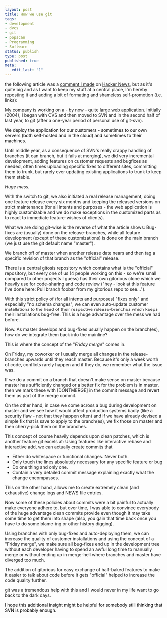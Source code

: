 ```yaml
---
layout: post
title: How we use git
tags:
- development
- dvcs
- git
- popscan
- Programming
- Software
status: publish
type: post
published: true
meta:
  _edit_last: "1"
---
```

the following article was a <a href="http://news.ycombinator.com/item?id=1063392">comment I made</a> on <a href="http://news.ycombinator.com">Hacker News</a>, but as it's quite big and as I want to keep my stuff at a central place, I'm hereby reposting it and adding a bit of formating and shameless self-promotion (i.e. links):

<a href="http://www.sensational.ch">My company</a> is working on a - by now - quite <a href="http://www.popscan.com">large web application</a>. Initially (2004), I began with CVS and then moved to SVN and in the second half of last year, to git (after a one-year period of personal use of git-svn).

<span style="color: #000000;">We deploy the application for our customers - sometimes to our own servers (both self-hosted and in the cloud) and sometimes to their machines.</span>

Until middle year, as a consequence of SVN's really crappy handling of branches (it can branch, but it fails at merging), we did very incremental development, adding features on customer requests and bugfixes as needed, often times uploading specific fixes to different sites, committing them to trunk, but rarely ever updating existing applications to trunk to keep them stable.

<em>Huge mess.</em>

With the switch to git, we also initiated a real release management, doing one feature release every six months and keeping the released versions on strict maintenance (for all intents and purposes - the web application is highly customizable and we do make exceptions in the customized parts as to react to immediate feature-wishes of clients).

What we are doing git-wise is the reverse of what the article shows: Bug-fixes are (usually) done on the release-branches, while all feature development (except of these customizations) is done on the main branch (we just use the git default name "master").

We branch off of master when another release date nears and then tag a specific revision of that branch as the "official" release.

There is a central gitosis repository which contains what is the "official" repository, but every one of us (4 people working on this - so we're small compared to other projects I guess) has their own gitorious clone which we heavily use for code-sharing and code review ("hey - look at this feature I've done here: Pull branch foobar from my gitorious repo to see...").

With this strict policy of (for all intents and purposes) "fixes only" and especially "no schema changes", we can even auto-update customer installations to the head of their respective release-branches which keeps their installations bug-free. This is a huge advantage over the mess we had before.

Now. As master develops and bug-fixes usually happen on the branch(es), how do we integrate them back into the mainline?

This is where the concept of the "<em>Friday merge</em>" comes in.

On Friday, my coworker or I usually merge all changes in the release-branches upwards until they reach master. Because it's only a week worth of code, conflicts rarely happen and if they do, we remember what the issue was.

If we do a commit on a branch that doesn't make sense on master because master has sufficiently changed or a better fix for the problem is in master, then we mark these with [DONTMERGE] in the commit message and revert them as part of the merge commit.

On the other hand, in case we come across a bug during development on master and we see how it would affect production systems badly (like a security flaw - not that they happen often) and if we have already devised a simple fix that is save to apply to the branch(es), we fix those on master and then cherry-pick them on the branches.

This concept of course heavily depends upon clean patches, which is another feature git excels at: Using features like interactive rebase and interactive add, we can actually create commits that
<ul>
	<li>Either do whitespace or functional changes. Never both.</li>
	<li>Only touch the lines absolutely necessary for any specific feature or bug</li>
	<li>Do one thing and only one.</li>
	<li>Contain a very detailed commit message explaining exactly what the change encompasses.</li>
</ul>
This on the other hand, allows me to create extremely clean (and exhaustive) change logs and NEWS file entries.

Now some of these policies about commits were a bit painful to actually make everyone adhere to, but over time, I was able to convince everybody of the huge advantage clean commits provide even though it may take some time to get them into shape (also, you gain that time back once you have to do some blame-ing or other history digging).

Using branches with only bug-fixes and auto-deploying them, we can increase the quality of customer installations and using the concept of a "Friday merge", we make sure all bug-fixes end up in the development tree without each developer having to spend an awful long time to manually merge or without ending up in merge-hell where branches and master have diverged too much.

The addition of gitorious for easy exchange of half-baked features to make it easier to talk about code before it gets "official" helped to increase the code quality further.

git was a tremendous help with this and I would never in my life want to go back to the dark days.

<span style="color: #000000;">I hope this additional insight might be helpful for somebody still thinking that SVN is probably enough.</span>
